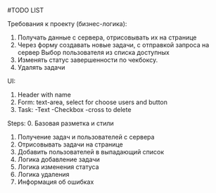 #TODO LIST

Требования к проекту (бизнес-логика):

1. Получать данные с сервера, отрисовывать их на странице
2. Через форму создавать новые задачи, с отправкой запроса на сервер
   Выбор пользователя из списка доступных
3. Изменять статус завершенности по чекбоксу.
4. Удалять задачи

UI:

1. Header with name
2. Form: text-area, select for choose users and button
3. Task:
   -Text
   -Checkbox
   -cross to delete

Steps: 0. Базовая разметка и стили

1. Получение задач и пользователей с сервера
2. Отрисовывать задачи на странице
3. Добавить пользователей в выпадающий список
4. Логика добавление задачи
5. Логика изменения статуса
6. Логика удаления
7. Информация об ошибках
